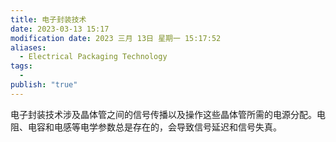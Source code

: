```yaml
---
title: 电子封装技术
date: 2023-03-13 15:17
modification date: 2023 三月 13日 星期一 15:17:52
aliases:
  - Electrical Packaging Technology
tags:
  - 
publish: "true"
---
```


电子封装技术涉及晶体管之间的信号传播以及操作这些晶体管所需的电源分配。电阻、电容和电感等电学参数总是存在的，会导致信号延迟和信号失真。

